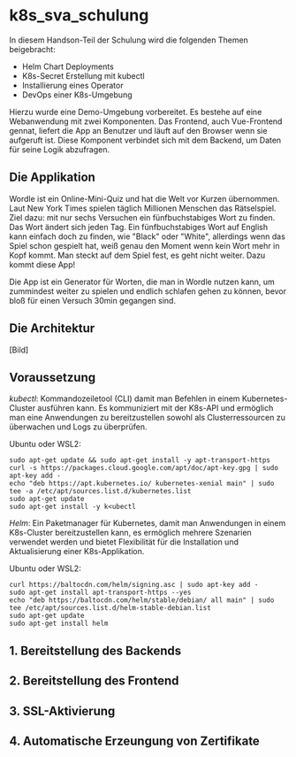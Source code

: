 # k8s_sva_schulung

In diesem Handson-Teil der Schulung wird die folgenden Themen beigebracht: 
  - Helm Chart Deployments
  - K8s-Secret Erstellung mit kubectl
  - Installierung eines Operator
  -  DevOps einer K8s-Umgebung

Hierzu wurde eine Demo-Umgebung vorbereitet. Es bestehe auf eine Webanwendung mit zwei Komponenten. 
Das Frontend, auch Vue-Frontend gennat, liefert die App an Benutzer und läuft auf den Browser wenn sie 
aufgeruft ist. Diese Komponent verbindet sich mit dem Backend, um Daten für seine Logik abzufragen.

## Die Applikation
Wordle ist ein Online-Mini-Quiz und hat die Welt vor Kurzen übernommen. Laut New York Times spielen täglich
Millionen Menschen das Rätselspiel. Ziel dazu: mit nur sechs Versuchen ein fünfbuchstabiges Wort zu finden. 
Das Wort ändert sich jeden Tag. Ein fünfbuchstabiges Wort auf English kann einfach doch zu finden, wie "Black" oder "White", 
allerdings wenn das Spiel schon gespielt hat, weiß genau den Moment wenn kein Wort mehr in Kopf kommt. Man steckt auf dem Spiel fest, 
es geht nicht weiter. Dazu kommt diese App! 

Die App ist ein Generator für Worten, die man in Wordle nutzen kann, um zummindest weiter zu spielen und 
endlich schlafen gehen zu können, bevor bloß für einen Versuch 30min gegangen sind.

## Die Architektur
[Bild]


## Voraussetzung

*kubectl*: Kommandozeiletool (CLI) damit man Befehlen in einem Kubernetes-Cluster ausführen kann. Es kommuniziert mit der K8s-API und ermöglich man eine Anwendungen zu bereitzustellen sowohl als Clusterressourcen zu überwachen und Logs zu überprüfen. 

Ubuntu oder WSL2: 
```
sudo apt-get update && sudo apt-get install -y apt-transport-https
curl -s https://packages.cloud.google.com/apt/doc/apt-key.gpg | sudo apt-key add -
echo "deb https://apt.kubernetes.io/ kubernetes-xenial main" | sudo tee -a /etc/apt/sources.list.d/kubernetes.list
sudo apt-get update
sudo apt-get install -y k<ubectl
```

*Helm*: Ein Paketmanager für Kubernetes, damit man Anwendungen in einem K8s-Cluster bereitzustellen kann, es ermöglich mehrere Szenarien verwendet werden und bietet Flexibilität für die Installation und Aktualisierung einer K8s-Applikation.

Ubuntu oder WSL2:
```
curl https://baltocdn.com/helm/signing.asc | sudo apt-key add -
sudo apt-get install apt-transport-https --yes
echo "deb https://baltocdn.com/helm/stable/debian/ all main" | sudo tee /etc/apt/sources.list.d/helm-stable-debian.list
sudo apt-get update
sudo apt-get install helm
```


## 1. Bereitstellung des Backends


## 2. Bereitstellung des Frontend

## 3. SSL-Aktivierung

## 4. Automatische Erzeungung von Zertifikate


